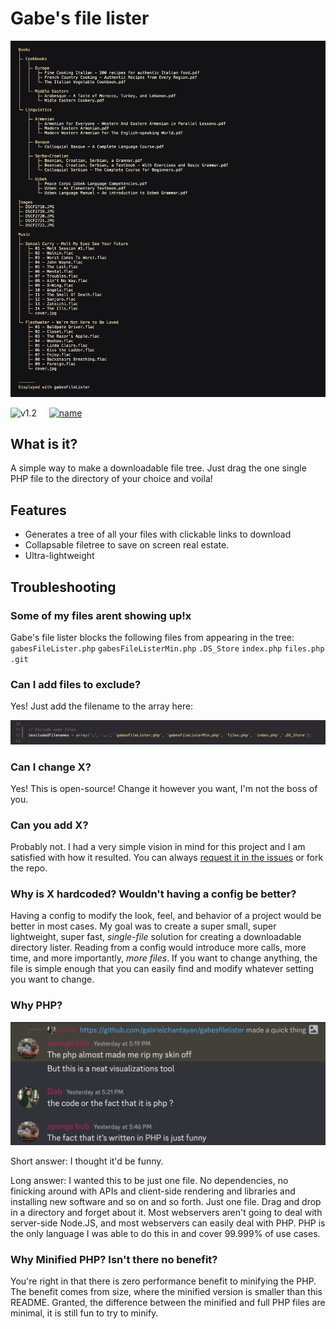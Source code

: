 # Gabe's file lister

![example image](img/head.png)

![v1.2](https://img.shields.io/badge/Version-1.3-blue)     [![name](https://img.shields.io/badge/Changelog-brightgreen)](CHANGELOG.MD)

## What is it?
A simple way to make a downloadable file tree. Just drag the one single PHP file to the directory of your choice and voila!

## Features
- Generates a tree of all your files with clickable links to download
- Collapsable filetree to save on screen real estate.
- Ultra-lightweight

## Troubleshooting
### Some of my files arent showing up!x
Gabe's file lister blocks the following files from appearing in the tree: `gabesFileLister.php` `gabesFileListerMin.php` `.DS_Store` `index.php` `files.php` `.git`

### Can I add files to exclude?
Yes! Just add the filename to the array here:

![Line 52, buddy](img/exclude.png)

### Can I change X?
Yes! This is open-source! Change it however you want, I'm not the boss of you.

### Can you add X?
Probably not. I had a very simple vision in mind for this project and I am satisfied with how it resulted. You can always [request it in the issues](https://github.com/gabrielchantayan/gabesfilelister/issues) or fork the repo. 

### Why is X hardcoded? Wouldn't having a config be better?
Having a config to modify the look, feel, and behavior of a project would be better in most cases. My goal was to create a super small, super lightweight, super fast, *single-file* solution for creating a downloadable directory lister. Reading from a config would introduce more calls, more time, and more importantly, *more files*. If you want to change anything, the file is simple enough that you can easily find and modify whatever setting you want to change.

### Why PHP?
![My friend asking why I wrote it in PHP](img/whyPHP.png)

Short answer: I thought it'd be funny.

Long answer: I wanted this to be just one file. No dependencies, no finicking around with APIs and client-side rendering and libraries and installing new software and so on and so forth. Just one file. Drag and drop in a directory and forget about it. Most webservers aren't going to deal with server-side Node.JS, and most webservers can easily deal with PHP. PHP is the only language I was able to do this in and cover 99.999% of use cases. 

### Why Minified PHP? Isn't there no benefit?
You're right in that there is zero performance benefit to minifying the PHP. The benefit comes from size, where the minified version is smaller than this README. Granted, the difference between the minified and full PHP files are minimal, it is still fun to try to minify.